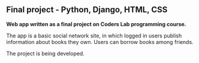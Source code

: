 ## Final project - Python, Django, HTML, CSS
**Web app written as a final project on Coders Lab programming course.**

The app is a basic social network site, in which logged in users publish information about books they own.
Users can borrow books among friends.

The project is being developed.

